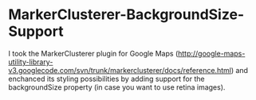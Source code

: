 MarkerClusterer-BackgroundSize-Support
======================================

I took the MarkerClusterer plugin for Google Maps (http://google-maps-utility-library-v3.googlecode.com/svn/trunk/markerclusterer/docs/reference.html) and enchanced its styling possibilities by adding support for the backgroundSize property (in case you want to use retina images).
